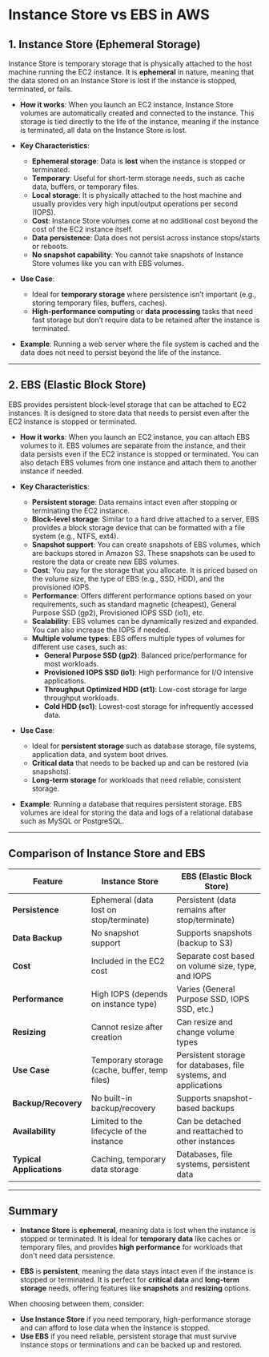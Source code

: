 # Instance Store vs EBS in AWS

## 1. **Instance Store (Ephemeral Storage)**

Instance Store is temporary storage that is physically attached to the host machine running the EC2 instance. It is **ephemeral** in nature, meaning that the data stored on an Instance Store is lost if the instance is stopped, terminated, or fails.

- **How it works**: When you launch an EC2 instance, Instance Store volumes are automatically created and connected to the instance. This storage is tied directly to the life of the instance, meaning if the instance is terminated, all data on the Instance Store is lost.

- **Key Characteristics**:
  - **Ephemeral storage**: Data is **lost** when the instance is stopped or terminated.
  - **Temporary**: Useful for short-term storage needs, such as cache data, buffers, or temporary files.
  - **Local storage**: It is physically attached to the host machine and usually provides very high input/output operations per second (IOPS).
  - **Cost**: Instance Store volumes come at no additional cost beyond the cost of the EC2 instance itself.
  - **Data persistence**: Data does not persist across instance stops/starts or reboots.
  - **No snapshot capability**: You cannot take snapshots of Instance Store volumes like you can with EBS volumes.

- **Use Case**:
  - Ideal for **temporary storage** where persistence isn’t important (e.g., storing temporary files, buffers, caches).
  - **High-performance computing** or **data processing** tasks that need fast storage but don’t require data to be retained after the instance is terminated.
  
- **Example**: Running a web server where the file system is cached and the data does not need to persist beyond the life of the instance.

---

## 2. **EBS (Elastic Block Store)**

EBS provides persistent block-level storage that can be attached to EC2 instances. It is designed to store data that needs to persist even after the EC2 instance is stopped or terminated.

- **How it works**: When you launch an EC2 instance, you can attach EBS volumes to it. EBS volumes are separate from the instance, and their data persists even if the EC2 instance is stopped or terminated. You can also detach EBS volumes from one instance and attach them to another instance if needed.

- **Key Characteristics**:
  - **Persistent storage**: Data remains intact even after stopping or terminating the EC2 instance.
  - **Block-level storage**: Similar to a hard drive attached to a server, EBS provides a block storage device that can be formatted with a file system (e.g., NTFS, ext4).
  - **Snapshot support**: You can create snapshots of EBS volumes, which are backups stored in Amazon S3. These snapshots can be used to restore the data or create new EBS volumes.
  - **Cost**: You pay for the storage that you allocate. It is priced based on the volume size, the type of EBS (e.g., SSD, HDD), and the provisioned IOPS.
  - **Performance**: Offers different performance options based on your requirements, such as standard magnetic (cheapest), General Purpose SSD (gp2), Provisioned IOPS SSD (io1), etc.
  - **Scalability**: EBS volumes can be dynamically resized and expanded. You can also increase the IOPS if needed.
  - **Multiple volume types**: EBS offers multiple types of volumes for different use cases, such as:
    - **General Purpose SSD (gp2)**: Balanced price/performance for most workloads.
    - **Provisioned IOPS SSD (io1)**: High performance for I/O intensive applications.
    - **Throughput Optimized HDD (st1)**: Low-cost storage for large throughput workloads.
    - **Cold HDD (sc1)**: Lowest-cost storage for infrequently accessed data.

- **Use Case**:
  - Ideal for **persistent storage** such as database storage, file systems, application data, and system boot drives.
  - **Critical data** that needs to be backed up and can be restored (via snapshots).
  - **Long-term storage** for workloads that need reliable, consistent storage.

- **Example**: Running a database that requires persistent storage. EBS volumes are ideal for storing the data and logs of a relational database such as MySQL or PostgreSQL.

---

## **Comparison of Instance Store and EBS**

| **Feature**            | **Instance Store**                     | **EBS (Elastic Block Store)**               |
|------------------------|----------------------------------------|--------------------------------------------|
| **Persistence**         | Ephemeral (data lost on stop/terminate) | Persistent (data remains after stop/terminate) |
| **Data Backup**         | No snapshot support                    | Supports snapshots (backup to S3)          |
| **Cost**                | Included in the EC2 cost               | Separate cost based on volume size, type, and IOPS |
| **Performance**         | High IOPS (depends on instance type)   | Varies (General Purpose SSD, IOPS SSD, etc.) |
| **Resizing**            | Cannot resize after creation           | Can resize and change volume types         |
| **Use Case**            | Temporary storage (cache, buffer, temp files) | Persistent storage for databases, file systems, and applications |
| **Backup/Recovery**     | No built-in backup/recovery            | Supports snapshot-based backups           |
| **Availability**        | Limited to the lifecycle of the instance | Can be detached and reattached to other instances |
| **Typical Applications**| Caching, temporary data storage       | Databases, file systems, persistent data  |

---

## **Summary**

- **Instance Store** is **ephemeral**, meaning data is lost when the instance is stopped or terminated. It is ideal for **temporary data** like caches or temporary files, and provides **high performance** for workloads that don't need data persistence.
  
- **EBS** is **persistent**, meaning the data stays intact even if the instance is stopped or terminated. It is perfect for **critical data** and **long-term storage** needs, offering features like **snapshots** and **resizing** options.

When choosing between them, consider:
- **Use Instance Store** if you need temporary, high-performance storage and can afford to lose data when the instance is stopped.
- **Use EBS** if you need reliable, persistent storage that must survive instance stops or terminations and can be backed up and restored.
